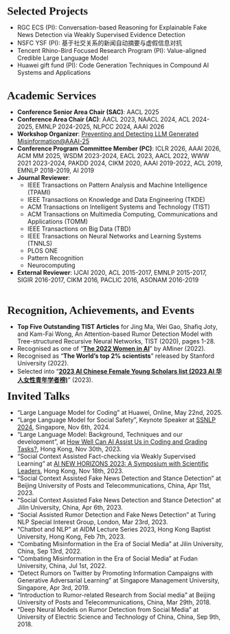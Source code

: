 
<p><span style="font-family:georgia,serif;"><span style="font-size:26px;"><b>Selected Projects</b></span></span></p>

- RGC ECS (PI): Conversation-based Reasoning for Explainable Fake News Detection via Weakly Supervised Evidence Detection
- NSFC YSF (PI): 基于社交关系的新闻自动摘要与虚假信息对抗
- Tencent Rhino-Bird Focused Research Program (PI): Value-aligned Credible Large Language Model
- Huawei gift fund (PI): Code Generation Techniques in Compound AI Systems and Applications
&emsp;  
&emsp;


<p><span style="font-family:georgia,serif;"><span style="font-size:26px;"><b>Academic Services</b></span></span></p>

- **Conference Senior Area Chair (SAC)**: AACL 2025
- **Conference Area Chair (AC)**: AACL 2023, NAACL 2024, ACL 2024-2025, EMNLP 2024-2025, NLPCC 2024, AAAI 2026
- **Workshop Organizer**: [Preventing and Detecting LLM Generated Misinformation@AAAI-25](https://aaai2025-llm-misinformation.github.io/)
- **Conference Program Committee Member (PC)**: ICLR 2026, AAAI 2026, ACM MM 2025, WSDM 2023-2024, EACL 2023, AACL 2022, WWW 2021 2023-2024, PAKDD 2024, CIKM 2020, AAAI 2019-2022, ACL 2019, EMNLP 2018-2019, AI 2019
- **Journal Reviewer**:
    - IEEE Transactions on Pattern Analysis and Machine Intelligence (TPAMI)
    - IEEE Transactions on Knowledge and Data Engineering (TKDE)
    - ACM Transactions on Intelligent Systems and Technology (TIST)
    - ACM Transactions on Multimedia Computing, Communications and Applications (TOMM)
    - IEEE Transactions on Big Data (TBD)
    - IEEE Transactions on Neural Networks and Learning Systems (TNNLS)
    - PLOS ONE
    - Pattern Recognition
    - Neurocomputing
- **External Reviewer**: IJCAI 2020, ACL 2015-2017, EMNLP 2015-2017, SIGIR 2016-2017, CIKM 2016, PACLIC 2016, ASONAM 2016-2019  
&emsp;    
&emsp;  

<p><span style="font-family:georgia,serif;"><span style="font-size:26px;"><b>Recognition, Achievements, and Events</b></span></span></p>

- **Top Five Outstanding TIST Articles** for Jing Ma, Wei Gao, Shafiq Joty, and Kam-Fai Wong, An Attention-based Rumor Detection Model with Tree-structured Recursive Neural Networks, TIST (2020), pages 1-28.  
- Recognised as one of “**[The 2022 Women in AI](https://www.comp.hkbu.edu.hk/v1/?page=fac_ach&id=162)**” by AMiner (2022).  
- Recognised as “**The World’s top 2% scientists**” released by Stanford University (2022).
- Selected into “**[2023 AI Chinese Female Young Scholars list (2023 AI 华人女性青年学者榜)](https://xueshu.baidu.com/usercenter/index/aischolar2023)**” (2023).
&emsp; 
&emsp; 

<p><span style="font-family:georgia,serif;"><span style="font-size:26px;"><b>Invited Talks</b></span></span></p>

- “Large Language Model for Coding” at Huawei, Online, May 22nd, 2025.
- “Large Language Model for Social Safety”, Keynote Speaker at [SSNLP 2024](https://wing-nus.github.io/SSNLP-2024/), Singapore, Nov 6th, 2024.
- “Large Language Model: Background, Techniques and our development”, at [How Well Can AI Assist Us in Coding and Grading Tasks?](https://www.aiforeducation.net/event-details/how-well-can-ai-assist-us-in-coding-and-grading-tasks), Hong Kong, Nov 30th, 2023.
- “Social Context Assisted Fact-checking via Weakly Supervised Learning” at [AI NEW HORIZONS 2023: A Symposium with Scientific Leaders](https://ai-newhorizons2023.com/), Hong Kong, Nov 18th, 2023.
- “Social Context Assisted Fake News Detection and Stance Detection” at Beijing University of Posts and Telecommunications, China, Apr 11st, 2023.
- “Social Context Assisted Fake News Detection and Stance Detection” at Jilin University, China, Apr 6th, 2023.
- “Social Assisted Rumor Detection and Fake News Detection” at Turing NLP Special Interest Group, London, Mar 23rd, 2023.
- “Chatbot and NLP” at AIDM Lecture Series 2023, Hong Kong Baptist University, Hong Kong, Feb 7th, 2023.
- “Combating Misinformation in the Era of Social Media” at Jilin University, China, Sep 13rd, 2022. 
- “Combating Misinformation in the Era of Social Media” at Fudan University, China, Jul 1st, 2022.  
- “Detect Rumors on Twitter by Promoting Information Campaigns with Generative Adversarial Learning” at Singapore Management University, Singapore, Apr 3rd, 2019. 
- “Introduction to Rumor-related Research from Social media” at Beijing University of Posts and Telecommunications, China, Mar 29th, 2018. 
- “Deep Neural Models on Rumor Detection from Social Media” at University of Electric Science and Technology of China, China, Sep 9th, 2018. 

